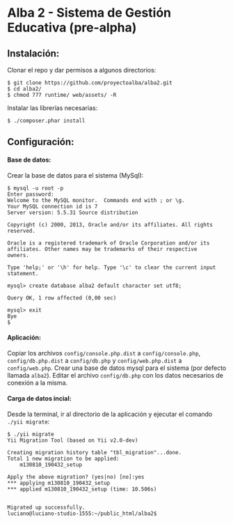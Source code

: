 Alba 2 - Sistema de Gestión Educativa (pre-alpha)
=================================================

Instalación:
------------

Clonar el repo y dar permisos a algunos directorios:

~~~
$ git clone https://github.com/proyectoalba/alba2.git
$ cd alba2/
$ chmod 777 runtime/ web/assets/ -R
~~~

Instalar las librerías necesarias:

~~~
$ ./composer.phar install
~~~

Configuración:
--------------

#### Base de datos: 

Crear la base de datos para el sistema (MySql):

~~~
$ mysql -u root -p
Enter password: 
Welcome to the MySQL monitor.  Commands end with ; or \g.
Your MySQL connection id is 7
Server version: 5.5.31 Source distribution

Copyright (c) 2000, 2013, Oracle and/or its affiliates. All rights reserved.

Oracle is a registered trademark of Oracle Corporation and/or its
affiliates. Other names may be trademarks of their respective
owners.

Type 'help;' or '\h' for help. Type '\c' to clear the current input statement.

mysql> create database alba2 default character set utf8;

Query OK, 1 row affected (0,00 sec)

mysql> exit
Bye
$
~~~

#### Aplicación: 

Copiar los archivos `config/console.php.dist` a `config/console.php`, `config/db.php.dist` a `config/db.php` y `config/web.php.dist` a `config/web.php`.
Crear una base de datos mysql para el sistema (por defecto llamada `alba2`).
Editar el archivo `config/db.php` con los datos necesarios de conexión a la misma.

#### Carga de datos incial:

Desde la terminal, ir al directorio de la aplicación y ejecutar el comando `./yii migrate`:

~~~
$ ./yii migrate
Yii Migration Tool (based on Yii v2.0-dev)

Creating migration history table "tbl_migration"...done.
Total 1 new migration to be applied:
    m130810_190432_setup

Apply the above migration? (yes|no) [no]:yes
*** applying m130810_190432_setup
*** applied m130810_190432_setup (time: 10.506s)


Migrated up successfully.
luciano@luciano-studio-1555:~/public_html/alba2$ 
~~~
